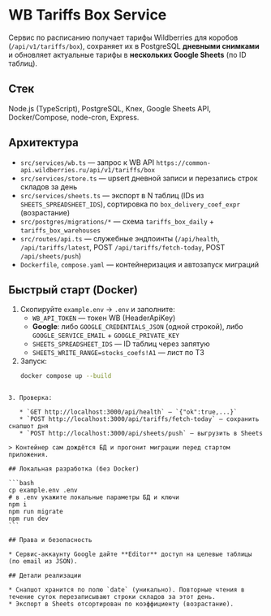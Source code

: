 # WB Tariffs Box Service

Сервис по расписанию получает тарифы Wildberries для коробов (`/api/v1/tariffs/box`), сохраняет их в PostgreSQL **дневными снимками** и обновляет актуальные тарифы в **нескольких Google Sheets** (по ID таблиц).

## Стек
Node.js (TypeScript), PostgreSQL, Knex, Google Sheets API, Docker/Compose, node-cron, Express.

## Архитектура
- `src/services/wb.ts` — запрос к WB API `https://common-api.wildberries.ru/api/v1/tariffs/box`
- `src/services/store.ts` — upsert дневной записи и перезапись строк складов за день
- `src/services/sheets.ts` — экспорт в N таблиц (IDs из `SHEETS_SPREADSHEET_IDS`), сортировка по `box_delivery_coef_expr` (возрастание)  
- `src/postgres/migrations/*` — схема `tariffs_box_daily` + `tariffs_box_warehouses`  
- `src/routes/api.ts` — служебные эндпоинты (`/api/health`, `/api/tariffs/latest`, POST `/api/tariffs/fetch-today`, POST `/api/sheets/push`)  
- `Dockerfile`, `compose.yaml` — контейнеризация и автозапуск миграций

## Быстрый старт (Docker)
1. Скопируйте `example.env` → `.env` и заполните:
   - `WB_API_TOKEN` — токен WB (HeaderApiKey)
   - **Google**: либо `GOOGLE_CREDENTIALS_JSON` (одной строкой), либо `GOOGLE_SERVICE_EMAIL` + `GOOGLE_PRIVATE_KEY`
   - `SHEETS_SPREADSHEET_IDS` — ID таблиц через запятую
   - `SHEETS_WRITE_RANGE=stocks_coefs!A1` — лист по ТЗ
2. Запуск:
   ```bash
   docker compose up --build
````

3. Проверка:

   * `GET http://localhost:3000/api/health` — `{"ok":true,...}`
   * `POST http://localhost:3000/api/tariffs/fetch-today` — сохранить снапшот дня
   * `POST http://localhost:3000/api/sheets/push` — выгрузить в Sheets

> Контейнер сам дождётся БД и прогонит миграции перед стартом приложения.

## Локальная разработка (без Docker)

```bash
cp example.env .env
# в .env укажите локальные параметры БД и ключи
npm i
npm run migrate
npm run dev
```

## Права и безопасность

* Сервис-аккаунту Google дайте **Editor** доступ на целевые таблицы (по email из JSON).

## Детали реализации

* Снапшот хранится по полю `date` (уникально). Повторные чтения в течение суток перезаписывают строки складов за этот день.
* Экспорт в Sheets отсортирован по коэффициенту (возрастание).